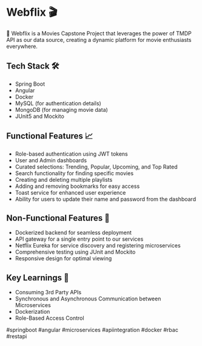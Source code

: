 # Webflix 🎬

🚀 Webflix is a Movies Capstone Project that leverages the power of TMDP API as our data source, creating a dynamic platform for movie enthusiasts everywhere.

## Tech Stack 🛠

- Spring Boot
- Angular
- Docker
- MySQL (for authentication details)
- MongoDB (for managing movie data)
- JUnit5 and Mockito

## Functional Features 📈

- Role-based authentication using JWT tokens
- User and Admin dashboards
- Curated selections: Trending, Popular, Upcoming, and Top Rated
- Search functionality for finding specific movies
- Creating and deleting multiple playlists
- Adding and removing bookmarks for easy access
- Toast service for enhanced user experience
- Ability for users to update their name and password from the dashboard

## Non-Functional Features 🔧

- Dockerized backend for seamless deployment
- API gateway for a single entry point to our services
- Netflix Eureka for service discovery and registering microservices
- Comprehensive testing using JUnit and Mockito
- Responsive design for optimal viewing

## Key Learnings 🔑

- Consuming 3rd Party APIs
- Synchronous and Asynchronous Communication between Microservices
- Dockerization
- Role-Based Access Control

#springboot #angular #microservices #apiintegration #docker #rbac #restapi
